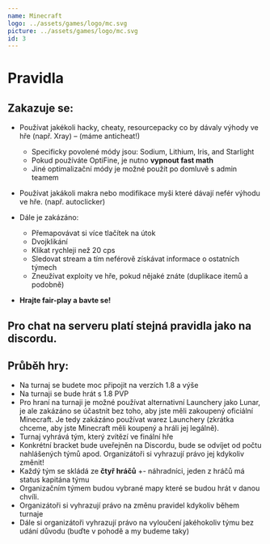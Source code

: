 ```yaml
---
name: Minecraft
logo: ../assets/games/logo/mc.svg
picture: ../assets/games/logo/mc.svg
id: 3
---
```


# Pravidla

## Zakazuje se:

- Používat jakékoli hacky, cheaty, resourcepacky co by dávaly výhody ve hře (např. Xray) – (máme anticheat!)
	- Specificky povolené módy jsou: Sodium, Lithium, Iris, and Starlight
	- Pokud používáte OptiFine, je nutno **vypnout fast math**
	- Jiné optimalizační módy je možné použít po domluvě s admin teamem
- Používat jakákoli makra nebo modifikace myši které dávají nefér výhodu ve hře. (např. autoclicker)

- Dále je zakázáno:
	- Přemapovávat si více tlačítek na útok
	- Dvojklikání
	- Klikat rychleji než 20 cps
	- Sledovat stream a tím neférově získávat informace o ostatních týmech
	- Zneužívat exploity ve hře, pokud nějaké znáte (duplikace itemů a podobně) 
- **Hrajte fair-play a bavte se!**

## Pro chat na serveru platí stejná pravidla jako na discordu.

## Průběh hry:

- Na turnaj se budete moc připojit na verzích 1.8 a výše
- Na turnaji se bude hrát s 1.8 PVP
- Pro hraní na turnaji je možné používat alternativní Launchery jako Lunar, je ale zakázáno se účastnit bez toho, aby jste měli zakoupený oficiální Minecraft. Je tedy zakázáno používat warez Launchery (zkrátka chceme, aby jste Minecraft měli koupený a hráli jej legálně).  
- Turnaj vyhrává tým, který zvítězí ve finální hře
- Konkrétní bracket bude uveřejněn na Discordu, bude se odvíjet od počtu nahlášených týmů apod. Organizátoři si vyhrazují právo jej kdykoliv změnit!
- Každý tým se skládá ze **čtyř hráčů** +- náhradníci, jeden z hráčů má status kapitána týmu
- Organizačním týmem budou vybrané mapy které se budou hrát v danou chvíli. 
- Organizátoři si vyhrazují právo na změnu pravidel kdykoliv během turnaje
- Dále si organizátoři vyhrazují právo na vyloučení jakéhokoliv týmu bez udání důvodu (buďte v pohodě a my budeme taky)
